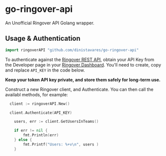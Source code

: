 # go-ringover-api

An Unofficial Ringover API Golang wrapper.

## Usage & Authentication

```go
import ringoverAPI "github.com/dinistavares/go-ringover-api"
```

To authenticate against the [Ringover REST API](https://developer.ringover.com/), obtain your API Key from the Developer page in your [Ringover Dashboard](https://dashboard.ringover.com/developer). You'll need to create, copy and replace `API_KEY` in the code below.

**Keep your token API key private, and store them safely for long-term use.**

Construct a new Ringover client, and Authenticate. You can then call the availabl methods, for example: 

```go
  client := ringoverAPI.New()

  client.Authenticate(API_KEY)

	users, err := client.GetUsersInTeams()

	if err != nil {
		fmt.Println(err)
	} else {
		fmt.Printf("Users: %+v\n", users ) 
	}
```
